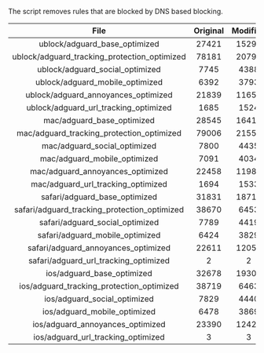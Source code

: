 The script removes rules that are blocked by DNS based blocking.


| File | Original | Modified |
|:----:|:-----:|:-----:|
| ublock/adguard_base_optimized | 27421 | 15291 |
| ublock/adguard_tracking_protection_optimized | 78181 | 20795 |
| ublock/adguard_social_optimized | 7745 | 4388 |
| ublock/adguard_mobile_optimized | 6392 | 3793 |
| ublock/adguard_annoyances_optimized | 21839 | 11655 |
| ublock/adguard_url_tracking_optimized | 1685 | 1524 |
| mac/adguard_base_optimized | 28545 | 16416 |
| mac/adguard_tracking_protection_optimized | 79006 | 21551 |
| mac/adguard_social_optimized | 7800 | 4435 |
| mac/adguard_mobile_optimized | 7091 | 4034 |
| mac/adguard_annoyances_optimized | 22458 | 11980 |
| mac/adguard_url_tracking_optimized | 1694 | 1533 |
| safari/adguard_base_optimized | 31831 | 18718 |
| safari/adguard_tracking_protection_optimized | 38670 | 6453 |
| safari/adguard_social_optimized | 7789 | 4419 |
| safari/adguard_mobile_optimized | 6424 | 3829 |
| safari/adguard_annoyances_optimized | 22611 | 12059 |
| safari/adguard_url_tracking_optimized | 2 | 2 |
| ios/adguard_base_optimized | 32678 | 19301 |
| ios/adguard_tracking_protection_optimized | 38719 | 6463 |
| ios/adguard_social_optimized | 7829 | 4440 |
| ios/adguard_mobile_optimized | 6478 | 3869 |
| ios/adguard_annoyances_optimized | 23390 | 12426 |
| ios/adguard_url_tracking_optimized | 3 | 3 |